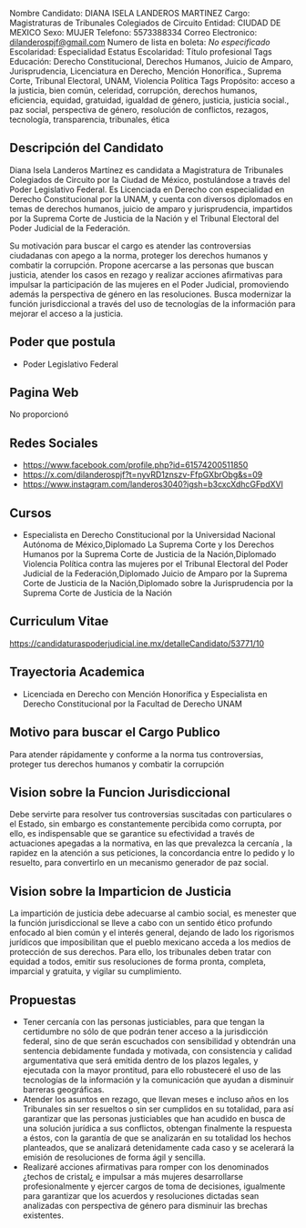 Nombre Candidato: DIANA ISELA LANDEROS MARTINEZ
Cargo: Magistraturas de Tribunales Colegiados de Circuito
Entidad: CIUDAD DE MEXICO
Sexo: MUJER
Telefono: 5573388334
Correo Electronico: dilanderospjf@gmail.com
Numero de lista en boleta: *No especificado*
Escolaridad: Especialidad
Estatus Escolaridad: Título profesional
Tags Educación: Derecho Constitucional, Derechos Humanos, Juicio de Amparo, Jurisprudencia, Licenciatura en Derecho, Mención Honorífica., Suprema Corte, Tribunal Electoral, UNAM, Violencia Política
Tags Propósito: acceso a la justicia, bien común, celeridad, corrupción, derechos humanos, eficiencia, equidad, gratuidad, igualdad de género, justicia, justicia social., paz social, perspectiva de género, resolución de conflictos, rezagos, tecnología, transparencia, tribunales, ética


## Descripción del Candidato 

Diana Isela Landeros Martínez es candidata a Magistratura de Tribunales Colegiados de Circuito por la Ciudad de México, postulándose a través del Poder Legislativo Federal. Es Licenciada en Derecho con especialidad en Derecho Constitucional por la UNAM, y cuenta con diversos diplomados en temas de derechos humanos, juicio de amparo y jurisprudencia, impartidos por la Suprema Corte de Justicia de la Nación y el Tribunal Electoral del Poder Judicial de la Federación.

Su motivación para buscar el cargo es atender las controversias ciudadanas con apego a la norma, proteger los derechos humanos y combatir la corrupción. Propone acercarse a las personas que buscan justicia, atender los casos en rezago y realizar acciones afirmativas para impulsar la participación de las mujeres en el Poder Judicial, promoviendo además la perspectiva de género en las resoluciones. Busca modernizar la función jurisdiccional a través del uso de tecnologías de la información para mejorar el acceso a la justicia.


## Poder que postula

- Poder Legislativo Federal


## Pagina Web

No proporcionó


## Redes Sociales

- https://www.facebook.com/profile.php?id=61574200511850
- https://x.com/dilanderospjf?t=nyvRD1znszv-FfpGXbrObg&s=09
- https://www.instagram.com/landeros3040?igsh=b3cxcXdhcGFpdXVl


## Cursos

- Especialista en Derecho Constitucional por la Universidad Nacional Autónoma de México,Diplomado La Suprema Corte y los Derechos Humanos por la Suprema Corte de Justicia de la Nación,Diplomado Violencia Política contra las mujeres por el Tribunal Electoral del Poder Judicial de la Federación,Diplomado Juicio de Amparo por la Suprema Corte de Justicia de la Nación,Diplomado sobre la Jurisprudencia por la Suprema Corte de Justicia de la Nación


## Curriculum Vitae

https://candidaturaspoderjudicial.ine.mx/detalleCandidato/53771/10


## Trayectoria Academica

- Licenciada en Derecho con Mención Honorífica y Especialista en Derecho Constitucional por la Facultad de Derecho UNAM


## Motivo para buscar el Cargo Publico

Para atender rápidamente y conforme a la norma tus controversias, proteger tus derechos humanos y combatir la corrupción


## Vision sobre la Funcion Jurisdiccional

Debe servirte para resolver tus controversias suscitadas con particulares o el Estado, sin embargo es constantemente percibida como corrupta, por ello, es indispensable que se garantice su efectividad a través de actuaciones apegadas a la normativa, en las que prevalezca la cercanía , la rapidez en la atención a sus peticiones, la concordancia entre lo pedido y lo resuelto, para convertirlo en un mecanismo generador de paz social.


## Vision sobre la Imparticion de Justicia

La impartición de justicia debe adecuarse al cambio social, es menester que la función jurisdiccional se lleve a cabo con un sentido ético profundo enfocado al bien común y el interés general, dejando de lado los rigorismos jurídicos que imposibilitan que el pueblo mexicano acceda a los medios de protección de sus derechos. Para ello, los tribunales deben tratar con equidad a todos, emitir sus resoluciones de forma pronta, completa, imparcial y gratuita, y vigilar su cumplimiento.


## Propuestas

- Tener cercanía con las personas justiciables, para que tengan la certidumbre no sólo de que podrán tener acceso a la jurisdicción federal, sino de que serán escuchados con sensibilidad y obtendrán una sentencia debidamente fundada y motivada, con consistencia y calidad argumentativa que será emitida dentro de los plazos legales, y ejecutada con la mayor prontitud, para ello robusteceré el uso de las tecnologías de la información y la comunicación que ayudan a disminuir barreras geográficas.
- Atender los asuntos en rezago, que llevan meses e incluso años en los Tribunales sin ser resueltos o sin ser cumplidos en su totalidad, para así garantizar que las personas justiciables que han acudido en busca de una solución jurídica a sus conflictos, obtengan finalmente la respuesta a éstos, con la garantía de que se analizarán en su totalidad los hechos planteados, que se analizará detenidamente cada caso y se acelerará la emisión de resoluciones de forma ágil y sencilla.
- Realizaré acciones afirmativas para romper con los denominados ¿techos de cristal¿ e impulsar a más mujeres desarrollarse profesionalmente y ejercer cargos de toma de decisiones, igualmente para garantizar que los acuerdos y resoluciones dictadas sean analizadas con perspectiva de género para disminuir las brechas existentes.

